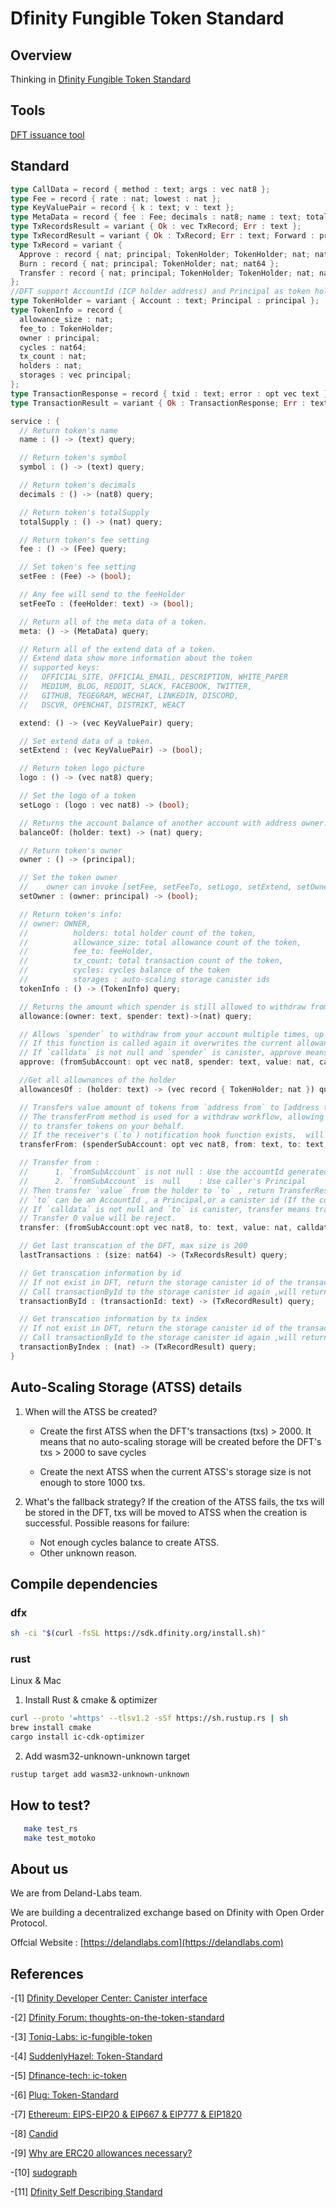 # Dfinity Fungible Token Standard

## Overview

Thinking in [Dfinity Fungible Token Standard](./Thinking-in-dft.md)

## Tools

[DFT issuance tool](https://github.com/Deland-Labs/dft-issuance-tool)

## Standard

```RUST
type CallData = record { method : text; args : vec nat8 };
type Fee = record { rate : nat; lowest : nat };
type KeyValuePair = record { k : text; v : text };
type MetaData = record { fee : Fee; decimals : nat8; name : text; total_supply : nat; symbol : text; };
type TxRecordsResult = variant { Ok : vec TxRecord; Err : text };
type TxRecordResult = variant { Ok : TxRecord; Err : text; Forward : principal; };
type TxRecord = variant {
  Approve : record { nat; principal; TokenHolder; TokenHolder; nat; nat; nat64; };
  Burn : record { nat; principal; TokenHolder; nat; nat64 };
  Transfer : record { nat; principal; TokenHolder; TokenHolder; nat; nat; nat64; };
};
//DFT support AccountId (ICP holder address) and Principal as token holder
type TokenHolder = variant { Account : text; Principal : principal };
type TokenInfo = record {
  allowance_size : nat;
  fee_to : TokenHolder;
  owner : principal;
  cycles : nat64;
  tx_count : nat;
  holders : nat;
  storages : vec principal;
};
type TransactionResponse = record { txid : text; error : opt vec text };
type TransactionResult = variant { Ok : TransactionResponse; Err : text };

service : {
  // Return token's name
  name : () -> (text) query;

  // Return token's symbol
  symbol : () -> (text) query;

  // Return token's decimals
  decimals : () -> (nat8) query;

  // Return token's totalSupply
  totalSupply : () -> (nat) query;

  // Return token's fee setting
  fee : () -> (Fee) query;

  // Set token's fee setting
  setFee : (Fee) -> (bool);

  // Any fee will send to the feeHolder
  setFeeTo : (feeHolder: text) -> (bool);

  // Return all of the meta data of a token.
  meta: () -> (MetaData) query;

  // Return all of the extend data of a token.
  // Extend data show more information about the token
  // supported keys:
  //   OFFICIAL_SITE, OFFICIAL_EMAIL, DESCRIPTION, WHITE_PAPER
  //   MEDIUM, BLOG, REDDIT, SLACK, FACEBOOK, TWITTER,
  //   GITHUB, TEGEGRAM, WECHAT, LINKEDIN, DISCORD,
  //   DSCVR, OPENCHAT, DISTRIKT, WEACT

  extend: () -> (vec KeyValuePair) query;

  // Set extend data of a token.
  setExtend : (vec KeyValuePair) -> (bool);

  // Return token logo picture
  logo : () -> (vec nat8) query;

  // Set the logo of a token
  setLogo : (logo : vec nat8) -> (bool);

  // Returns the account balance of another account with address owner.
  balanceOf: (holder: text) -> (nat) query;

  // Return token's owner
  owner : () -> (principal);

  // Set the token owner
  //    owner can invoke [setFee, setFeeTo, setLogo, setExtend, setOwner]
  setOwner : (owner: principal) -> (bool);

  // Return token's info:
  // owner: OWNER,
  //          holders: total holder count of the token,
  //          allowance_size: total allowance count of the token,
  //          fee_to: feeHolder,
  //          tx_count: total transaction count of the token,
  //          cycles: cycles balance of the token
  //          storages : auto-scaling storage canister ids
  tokenInfo : () -> (TokenInfo) query;

  // Returns the amount which spender is still allowed to withdraw from owner.
  allowance:(owner: text, spender: text)->(nat) query;

  // Allows `spender` to withdraw from your account multiple times, up to the `value` amount.
  // If this function is called again it overwrites the current allowance with value.
  // If `calldata` is not null and `spender` is canister, approve means approveAndCall.
  approve: (fromSubAccount: opt vec nat8, spender: text, value: nat, calldata: opt CallData) -> (TransactionResult);

  //Get all allownances of the holder
  allowancesOf : (holder: text) -> (vec record { TokenHolder; nat }) query;

  // Transfers value amount of tokens from `address from` to [address to].
  // The transferFrom method is used for a withdraw workflow, allowing canister
  // to transfer tokens on your behalf.
  // If the receiver's (`to`) notification hook function exists,  will be called.
  transferFrom: (spenderSubAccount: opt vec nat8, from: text, to: text,value: nat) ->(TransactionResult);

  // Transfer from :
  //      1. `fromSubAccount` is not null : Use the accountId generated based on the caller's Principal and the provided `fromSubAccount`
  //      2. `fromSubAccount` is  null    : Use caller's Principal
  // Then transfer `value` from the holder to `to` , return TransferResponse
  // `to` can be an AccountId , a Principal,or a canister id (If the container has a notification hook function, a notification will be triggered).
  // If `calldata` is not null and `to` is canister, transfer means transferAndCall.
  // Transfer 0 value ​​will be reject.
  transfer: (fromSubAccount:opt vec nat8, to: text, value: nat, calldata: opt CallData) -> (TransactionResult);

  // Get last transcation of the DFT, max size is 200
  lastTransactions : (size: nat64) -> (TxRecordsResult) query;

  // Get transcation information by id
  // If not exist in DFT, return the storage canister id of the transaction located
  // Call transactionById to the storage canister id again ,will return the transaction information.
  transactionById : (transactionId: text) -> (TxRecordResult) query;

  // Get transcation information by tx index
  // If not exist in DFT, return the storage canister id of the transaction located
  // Call transactionById to the storage canister id again ,will return the transaction information.
  transactionByIndex : (nat) -> (TxRecordResult) query;
}
```

## Auto-Scaling Storage (ATSS) details

1. When will the ATSS be created?

   - Create the first ATSS when the DFT's transactions (txs) > 2000. It means that no auto-scaling storage will be created before the DFT's txs > 2000 to save cycles

   - Create the next ATSS when the current ATSS's storage size is not enough to store 1000 txs.

2. What's the fallback strategy?
   If the creation of the ATSS fails, the txs will be stored in the DFT, txs will be moved to ATSS when the creation is successful.
   Possible reasons for failure:
   - Not enough cycles balance to create ATSS.
   - Other unknown reason.

## Compile dependencies

### dfx

```bash
sh -ci "$(curl -fsSL https://sdk.dfinity.org/install.sh)"
```

### rust

Linux & Mac

1. Install Rust & cmake & optimizer

```bash
curl --proto '=https' --tlsv1.2 -sSf https://sh.rustup.rs | sh
brew install cmake
cargo install ic-cdk-optimizer
```

2. Add wasm32-unknown-unknown target

```bash
rustup target add wasm32-unknown-unknown
```

## How to test?

```bash
   make test_rs
   make test_motoko
```

## About us

We are from Deland-Labs team.

We are building a decentralized exchange based on Dfinity with Open Order Protocol.

Offcial Website : [https://delandlabs.com](https://delandlabs.com)

## References

-[1] [Dfinity Developer Center: Canister interface](https://sdk.dfinity.org/docs/interface-spec/index.html#system-api-imports)

-[2] [Dfinity Forum: thoughts-on-the-token-standard](https://forum.dfinity.org/t/thoughts-on-the-token-standard/4694)

-[3] [Toniq-Labs: ic-fungible-token](https://github.com/Toniq-Labs/ic-fungible-token)

-[4] [SuddenlyHazel: Token-Standard](https://github.com/SuddenlyHazel/token-standard/pull/1)

-[5] [Dfinance-tech: ic-token](https://github.com/dfinance-tech/ic-token)

-[6] [Plug: Token-Standard](https://github.com/Psychedelic/standards)

-[7] [Ethereum: EIPS-EIP20 & EIP667 & EIP777 & EIP1820](https://github.com/ethereum/EIPs)

-[8] [Candid](https://github.com/dfinity/candid/)

-[9] [Why are ERC20 allowances necessary?](https://kalis.me/unlimited-erc20-allowances/)

-[10] [sudograph](https://github.com/sudograph/sudograph)

-[11] [Dfinity Self Describing Standard](https://github.com/Deland-Labs/dfinity-self-describing-standard)
